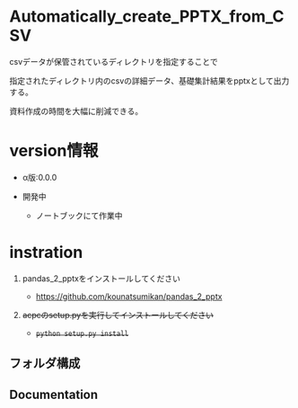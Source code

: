 # Automatically_create_PPTX_from_CSV
csvデータが保管されているディレクトリを指定することで

指定されたディレクトリ内のcsvの詳細データ、基礎集計結果をpptxとして出力する。

資料作成の時間を大幅に削減できる。

# version情報
- α版:0.0.0

- 開発中
    - ノートブックにて作業中

# instration

1. pandas_2_pptxをインストールしてください
    - https://github.com/kounatsumikan/pandas_2_pptx

2. ~~acpcのsetup.pyを実行してインストールしてください~~
    - ~~```python setup.py install```~~

## フォルダ構成

<!-- ```
.
├── README.md                      README（本ファイル）
├── setup.py                       パッケージセットアップ
├── notebook                       開発用のスクリプト
└── src                            pandas_2_pptxのパッケージに格納されるスクリプト群
    ├── __init__.py
    ├── pandas_2_pptx.py           pptxファイルを生成するスクリプト
    └── slide.py                   スライドを追加するスクリプト

``` -->

## Documentation

<!-- - pandas_2_pptx
    - add_title_slide    function
    - add_slide          function
    - save               function
    - slide              object
- slide
    - add_chart          function
    - add_table          function
    - generate           function -->

